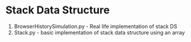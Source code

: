 # Stack Data Structure
1. BrowserHistorySimulation.py - Real life implementation of stack DS
2. Stack.py - basic implementation of stack data structure using an array
